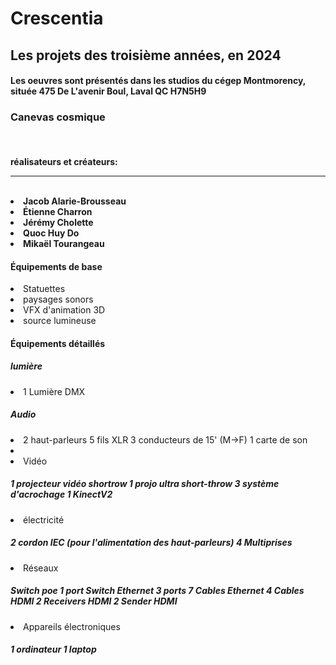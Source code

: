 <h1>Crescentia</h1>

<h2>Les projets des troisième années, en 2024</h2>

<h4>Les oeuvres sont présentés dans les studios du cégep Montmorency, située 475 De L'avenir Boul, Laval QC H7N5H9</h4>

<h3>Canevas cosmique</h3>
<br>
<h4>
  réalisateurs et créateurs:
  <hr>
  <br>
  <li>Jacob Alarie-Brousseau</li>
  <li>Étienne Charron</li>
  <li>Jérémy Cholette</li>
  <li>Quoc Huy Do</li>
  <li>Mikaël Tourangeau</li>

</h4>

<h4>
  Équipements de base
</h4>
<li>Statuettes</li>
<li>paysages sonors</li>
<li>VFX d'animation 3D</li>
<li>source lumineuse</li>

<h4>Équipements détaillés</h4>
<h5>lumière</h5>
<li>1 Lumière DMX</li>
<h5>Audio</h5>
<li>
2 haut-parleurs
5 fils XLR 3 conducteurs de 15' (M->F)
1 carte de son
<li>
<li>Vidéo</li>
<h5>
1 projecteur vidéo shortrow
1 projo ultra short-throw
3 système d'acrochage
1 KinectV2
</h5>
<li>électricité</li>
<h5>
2 cordon IEC (pour l'alimentation des haut-parleurs)
4 Multiprises
</h5>
<li>Réseaux</li>
<h5>
Switch poe 1 port
Switch Ethernet 3 ports
7 Cables Ethernet
4 Cables HDMI
2 Receivers HDMI
2 Sender HDMI
</h5>
<li>Appareils électroniques</li>
<h5>
1 ordinateur
1 laptop
</h5>
